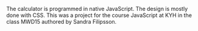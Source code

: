 The calculator is programmed in native JavaScript. The design is mostly done with CSS. This was a project for the course JavaScript at KYH in the class MWD15 authored by Sandra Filipsson.
